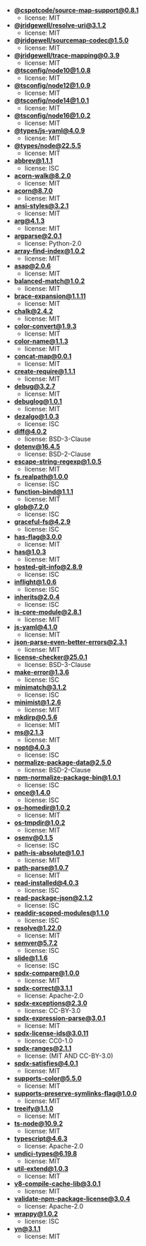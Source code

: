  - **[@cspotcode/source-map-support@0.8.1](https://github.com/cspotcode/node-source-map-support)**
    - license: MIT
 - **[@jridgewell/resolve-uri@3.1.2](https://github.com/jridgewell/resolve-uri)**
    - license: MIT
 - **[@jridgewell/sourcemap-codec@1.5.0](https://github.com/jridgewell/sourcemap-codec)**
    - license: MIT
 - **[@jridgewell/trace-mapping@0.3.9](https://github.com/jridgewell/trace-mapping)**
    - license: MIT
 - **[@tsconfig/node10@1.0.8](https://github.com/tsconfig/bases)**
    - license: MIT
 - **[@tsconfig/node12@1.0.9](https://github.com/tsconfig/bases)**
    - license: MIT
 - **[@tsconfig/node14@1.0.1](https://github.com/tsconfig/bases)**
    - license: MIT
 - **[@tsconfig/node16@1.0.2](https://github.com/tsconfig/bases)**
    - license: MIT
 - **[@types/js-yaml@4.0.9](https://github.com/DefinitelyTyped/DefinitelyTyped)**
    - license: MIT
 - **[@types/node@22.5.5](https://github.com/DefinitelyTyped/DefinitelyTyped)**
    - license: MIT
 - **[abbrev@1.1.1](https://github.com/isaacs/abbrev-js)**
    - license: ISC
 - **[acorn-walk@8.2.0](https://github.com/acornjs/acorn)**
    - license: MIT
 - **[acorn@8.7.0](https://github.com/acornjs/acorn)**
    - license: MIT
 - **[ansi-styles@3.2.1](https://github.com/chalk/ansi-styles)**
    - license: MIT
 - **[arg@4.1.3](https://github.com/zeit/arg)**
    - license: MIT
 - **[argparse@2.0.1](https://github.com/nodeca/argparse)**
    - license: Python-2.0
 - **[array-find-index@1.0.2](https://github.com/sindresorhus/array-find-index)**
    - license: MIT
 - **[asap@2.0.6](https://github.com/kriskowal/asap)**
    - license: MIT
 - **[balanced-match@1.0.2](https://github.com/juliangruber/balanced-match)**
    - license: MIT
 - **[brace-expansion@1.1.11](https://github.com/juliangruber/brace-expansion)**
    - license: MIT
 - **[chalk@2.4.2](https://github.com/chalk/chalk)**
    - license: MIT
 - **[color-convert@1.9.3](https://github.com/Qix-/color-convert)**
    - license: MIT
 - **[color-name@1.1.3](https://github.com/dfcreative/color-name)**
    - license: MIT
 - **[concat-map@0.0.1](https://github.com/substack/node-concat-map)**
    - license: MIT
 - **[create-require@1.1.1](https://github.com/nuxt-contrib/create-require)**
    - license: MIT
 - **[debug@3.2.7](https://github.com/visionmedia/debug)**
    - license: MIT
 - **[debuglog@1.0.1](https://github.com/sam-github/node-debuglog)**
    - license: MIT
 - **[dezalgo@1.0.3](https://github.com/npm/dezalgo)**
    - license: ISC
 - **[diff@4.0.2](https://github.com/kpdecker/jsdiff)**
    - license: BSD-3-Clause
 - **[dotenv@16.4.5](https://github.com/motdotla/dotenv)**
    - license: BSD-2-Clause
 - **[escape-string-regexp@1.0.5](https://github.com/sindresorhus/escape-string-regexp)**
    - license: MIT
 - **[fs.realpath@1.0.0](https://github.com/isaacs/fs.realpath)**
    - license: ISC
 - **[function-bind@1.1.1](https://github.com/Raynos/function-bind)**
    - license: MIT
 - **[glob@7.2.0](https://github.com/isaacs/node-glob)**
    - license: ISC
 - **[graceful-fs@4.2.9](https://github.com/isaacs/node-graceful-fs)**
    - license: ISC
 - **[has-flag@3.0.0](https://github.com/sindresorhus/has-flag)**
    - license: MIT
 - **[has@1.0.3](https://github.com/tarruda/has)**
    - license: MIT
 - **[hosted-git-info@2.8.9](https://github.com/npm/hosted-git-info)**
    - license: ISC
 - **[inflight@1.0.6](https://github.com/npm/inflight)**
    - license: ISC
 - **[inherits@2.0.4](https://github.com/isaacs/inherits)**
    - license: ISC
 - **[is-core-module@2.8.1](https://github.com/inspect-js/is-core-module)**
    - license: MIT
 - **[js-yaml@4.1.0](https://github.com/nodeca/js-yaml)**
    - license: MIT
 - **[json-parse-even-better-errors@2.3.1](https://github.com/npm/json-parse-even-better-errors)**
    - license: MIT
 - **[license-checker@25.0.1](https://github.com/davglass/license-checker)**
    - license: BSD-3-Clause
 - **[make-error@1.3.6](https://github.com/JsCommunity/make-error)**
    - license: ISC
 - **[minimatch@3.1.2](https://github.com/isaacs/minimatch)**
    - license: ISC
 - **[minimist@1.2.6](https://github.com/substack/minimist)**
    - license: MIT
 - **[mkdirp@0.5.6](https://github.com/substack/node-mkdirp)**
    - license: MIT
 - **[ms@2.1.3](https://github.com/vercel/ms)**
    - license: MIT
 - **[nopt@4.0.3](https://github.com/npm/nopt)**
    - license: ISC
 - **[normalize-package-data@2.5.0](https://github.com/npm/normalize-package-data)**
    - license: BSD-2-Clause
 - **[npm-normalize-package-bin@1.0.1](https://github.com/npm/npm-normalize-package-bin)**
    - license: ISC
 - **[once@1.4.0](https://github.com/isaacs/once)**
    - license: ISC
 - **[os-homedir@1.0.2](https://github.com/sindresorhus/os-homedir)**
    - license: MIT
 - **[os-tmpdir@1.0.2](https://github.com/sindresorhus/os-tmpdir)**
    - license: MIT
 - **[osenv@0.1.5](https://github.com/npm/osenv)**
    - license: ISC
 - **[path-is-absolute@1.0.1](https://github.com/sindresorhus/path-is-absolute)**
    - license: MIT
 - **[path-parse@1.0.7](https://github.com/jbgutierrez/path-parse)**
    - license: MIT
 - **[read-installed@4.0.3](https://github.com/isaacs/read-installed)**
    - license: ISC
 - **[read-package-json@2.1.2](https://github.com/npm/read-package-json)**
    - license: ISC
 - **[readdir-scoped-modules@1.1.0](https://github.com/npm/readdir-scoped-modules)**
    - license: ISC
 - **[resolve@1.22.0](https://github.com/browserify/resolve)**
    - license: MIT
 - **[semver@5.7.2](https://github.com/npm/node-semver)**
    - license: ISC
 - **[slide@1.1.6](https://github.com/isaacs/slide-flow-control)**
    - license: ISC
 - **[spdx-compare@1.0.0](https://github.com/kemitchell/spdx-compare.js)**
    - license: MIT
 - **[spdx-correct@3.1.1](https://github.com/jslicense/spdx-correct.js)**
    - license: Apache-2.0
 - **[spdx-exceptions@2.3.0](https://github.com/kemitchell/spdx-exceptions.json)**
    - license: CC-BY-3.0
 - **[spdx-expression-parse@3.0.1](https://github.com/jslicense/spdx-expression-parse.js)**
    - license: MIT
 - **[spdx-license-ids@3.0.11](https://github.com/jslicense/spdx-license-ids)**
    - license: CC0-1.0
 - **[spdx-ranges@2.1.1](https://github.com/kemitchell/spdx-ranges.js)**
    - license: (MIT AND CC-BY-3.0)
 - **[spdx-satisfies@4.0.1](https://github.com/kemitchell/spdx-satisfies.js)**
    - license: MIT
 - **[supports-color@5.5.0](https://github.com/chalk/supports-color)**
    - license: MIT
 - **[supports-preserve-symlinks-flag@1.0.0](https://github.com/inspect-js/node-supports-preserve-symlinks-flag)**
    - license: MIT
 - **[treeify@1.1.0](https://github.com/notatestuser/treeify)**
    - license: MIT
 - **[ts-node@10.9.2](https://github.com/TypeStrong/ts-node)**
    - license: MIT
 - **[typescript@4.6.3](https://github.com/Microsoft/TypeScript)**
    - license: Apache-2.0
 - **[undici-types@6.19.8](https://github.com/nodejs/undici)**
    - license: MIT
 - **[util-extend@1.0.3](https://github.com/isaacs/util-extend)**
    - license: MIT
 - **[v8-compile-cache-lib@3.0.1](https://github.com/cspotcode/v8-compile-cache-lib)**
    - license: MIT
 - **[validate-npm-package-license@3.0.4](https://github.com/kemitchell/validate-npm-package-license.js)**
    - license: Apache-2.0
 - **[wrappy@1.0.2](https://github.com/npm/wrappy)**
    - license: ISC
 - **[yn@3.1.1](https://github.com/sindresorhus/yn)**
    - license: MIT
